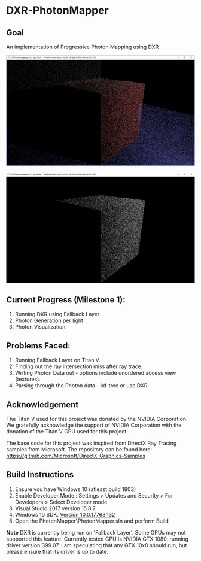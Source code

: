 # DXR-PhotonMapper

## Goal
An implementation of Progressive Photon Mapping using DXR

![](Docs/images/capture3.PNG)

![](Docs/images/cube_photons2.PNG)


## Current Progress (Milestone 1):
1. Running DXR using Fallback Layer
2. Photon Generation per light
3. Photon Visualization.

## Problems Faced:
1. Running Fallback Layer on Titan V.
2. Finding out the ray intersection miss after ray trace.
3. Writing Photon Data out - options include unordered access view (textures).
4. Parsing through the Photon data - kd-tree or use DXR.


## Acknowledgement
The Titan V used for this project was donated by the NVIDIA Corporation.
We gratefully acknowledge the support of NVIDIA Corporation with the donation of the Titan V GPU used for this project

The base code for this project was inspired from DirectX Ray Tracing samples from Microsoft. The repository can be found here: https://github.com/Microsoft/DirectX-Graphics-Samples

## Build Instructions

1) Ensure you have Windows 10 (atleast build 1803)
2) Enable Developer Mode : Settings > Updates and Security > For Developers > Select Developer mode
3) Visual Studio 2017 version 15.8.7
4) Windows 10 SDK. [Version 10.0.17763.132](https://developer.microsoft.com/en-US/windows/downloads/windows-10-sdk)
5) Open the PhotonMapper\PhotonMapper.sln and perform Build

**Note** DXR is currently being run on 'Fallback Layer'. Some GPUs may not supported this feature.
Currently tested GPU is NVIDIA GTX 1080, running driver version 399.07. I am speculating that any GTX 10x0 should run, but please ensure that its driver is up to date.
